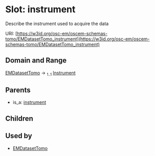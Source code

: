 
# Slot: instrument

Describe the instrument used to acquire the data

URI: [https://w3id.org/osc-em/oscem-schemas-tomo/EMDatasetTomo_instrument](https://w3id.org/osc-em/oscem-schemas-tomo/EMDatasetTomo_instrument)


## Domain and Range

[EMDatasetTomo](EMDatasetTomo.md) &#8594;  <sub>1..1</sub> [Instrument](Instrument.md)

## Parents

 *  is_a: [instrument](instrument.md)

## Children


## Used by

 * [EMDatasetTomo](EMDatasetTomo.md)
